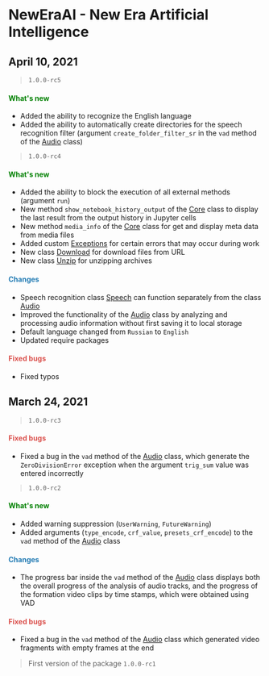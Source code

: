 # NewEraAI - New Era Artificial Intelligence

## April 10, 2021

> `1.0.0-rc5`

<h4><span style="color:#008000;">What's new</span></h4>

- Added the ability to recognize the English language
- Added the ability to automatically create directories for the speech recognition filter (argument `create_folder_filter_sr` in the `vad` method of the [Audio](https://github.com/DmitryRyumin/NewEraAI/blob/main/neweraai/modules/lab/audio.py) class)

> `1.0.0-rc4`

<h4><span style="color:#008000;">What's new</span></h4>

- Added the ability to block the execution of all external methods (argument `run`)
- New method `show_notebook_history_output` of the [Core](https://github.com/DmitryRyumin/NewEraAI/blob/main/neweraai/modules/core/core.py) class to display the last result from the output history in Jupyter cells
- New method `media_info` of the [Core](https://github.com/DmitryRyumin/NewEraAI/blob/main/neweraai/modules/core/core.py) class for get and display meta data from media files
- Added custom [Exceptions](https://github.com/DmitryRyumin/NewEraAI/blob/main/neweraai/modules/core/exceptions.py) for certain errors that may occur during work
- New class [Download](https://github.com/DmitryRyumin/NewEraAI/blob/main/neweraai/modules/lab/download.py) for download files from URL
- New class [Unzip](https://github.com/DmitryRyumin/NewEraAI/blob/main/neweraai/modules/lab/unzip.py) for unzipping archives

<h4><span style="color:#247CB4;">Changes</span></h4>

- Speech recognition class [Speech](https://github.com/DmitryRyumin/NewEraAI/blob/main/neweraai/modules/lab/speech.py) can function separately from the class [Audio](https://github.com/DmitryRyumin/NewEraAI/blob/main/neweraai/modules/lab/audio.py)
- Improved the functionality of the [Audio](https://github.com/DmitryRyumin/NewEraAI/blob/main/neweraai/modules/lab/audio.py) class by analyzing and processing audio information without first saving it to local storage
- Default language changed from `Russian` to `English`
- Updated require packages

<h4><span style="color:#DB534F;">Fixed bugs</span></h4>

- Fixed typos

## March 24, 2021

> `1.0.0-rc3`

<h4><span style="color:#DB534F;">Fixed bugs</span></h4>

- Fixed a bug in the `vad` method of the [Audio](https://github.com/DmitryRyumin/NewEraAI/blob/main/neweraai/modules/lab/audio.py) class, which generate the `ZeroDivisionError` exception when the argument `trig_sum` value was entered incorrectly

> `1.0.0-rc2`

<h4><span style="color:#008000;">What's new</span></h4>

- Added warning suppression (`UserWarning`, `FutureWarning`)
- Added arguments (`type_encode`, `crf_value`, `presets_crf_encode`) to the `vad` method of the [Audio](https://github.com/DmitryRyumin/NewEraAI/blob/main/neweraai/modules/lab/audio.py) class

<h4><span style="color:#247CB4;">Changes</span></h4>

- The progress bar inside the `vad` method of the [Audio](https://github.com/DmitryRyumin/NewEraAI/blob/main/neweraai/modules/lab/audio.py) class displays both the overall progress of the analysis of audio tracks, and the progress of the formation video clips by time stamps, which were obtained using VAD

<h4><span style="color:#DB534F;">Fixed bugs</span></h4>

- Fixed a bug in the `vad` method of the [Audio](https://github.com/DmitryRyumin/NewEraAI/blob/main/neweraai/modules/lab/audio.py) class which generated video fragments with empty frames at the end

> First version of the package `1.0.0-rc1`